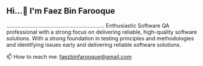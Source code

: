 ## Hi...👋 I'm Faez Bin Farooque
................................................................
Enthusiastic Software QA professional with a strong focus on delivering reliable, high-quality software solutions. With a strong foundation in testing principles and methodologies and identifying issues early and delivering reliable software solutions. 

📫 How to reach me: faezbinfarooque@gmail.com

<!--


Here are some ideas to get you started:

- 🔭 I’m currently working on ...
- 🌱 I’m currently learning ...
- 👯 I’m looking to collaborate on ...
- 🤔 I’m looking for help with ...
- 💬 Ask me about ...
- 📫 How to reach me: ...
- 😄 Pronouns: ...
- ⚡ Fun fact: ...
-->
